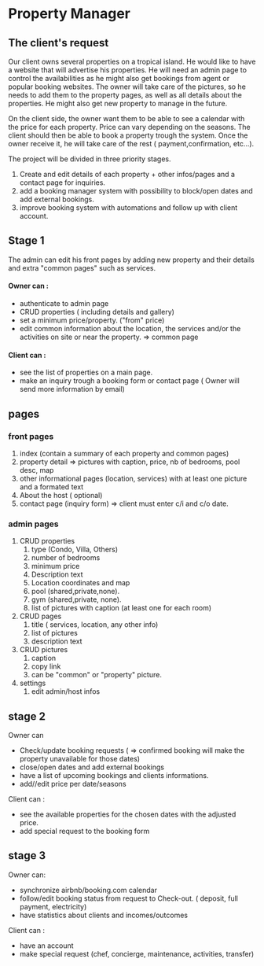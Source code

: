 # Property Manager

## The client's request

Our client owns several properties on a tropical island. He would like to have a website that will advertise his properties.
He will need an admin page to control the availabilities as he might also get bookings from agent or popular booking websites.
The owner will take care of the pictures, so he needs to add them to the property pages, as well as all details about the properties. He might also get new property to manage in the future.

On the client side, the owner want them to be able to see a calendar with the price for each property. Price can vary depending on the seasons. 
The client should then be able to book a property trough the system. Once the owner receive it, he will take care of the rest ( payment,confirmation, etc...).

The project will be divided in three priority stages.

1. Create and edit details of each property + other infos/pages and a contact page for inquiries. 
2. add a booking manager system with possibility to block/open dates and add external bookings. 
3. improve booking system with automations and follow up with client account.


##  Stage 1 

The admin can edit his front pages by adding new property and their details and extra "common pages" such as services.

#### Owner can : 
 - authenticate to admin page
 - CRUD properties ( including details and gallery)
 - set a minimum price/property. ("from" price)
 - edit common information about the location, the services and/or the activities on site
 or near the property. => common page

#### Client can :
 - see the list of properties on a main page.
 - make an inquiry trough a booking form or contact page ( Owner will send more information by email)
## pages
### front pages
 1. index (contain a summary of each property and common pages)
 2. property detail => pictures with caption, price, nb of bedrooms, pool desc, map
 3. other informational pages (location, services) with at least one picture and a formated text
 4. About the host ( optional)
 5. contact page (inquiry form) => client must enter c/i and c/o date.

### admin pages
 1. CRUD properties
    1. type (Condo, Villa, Others)
    2. number of bedrooms
    3. minimum price
    4. Description text
    5. Location coordinates and map
    6. pool (shared,private,none).
    7. gym (shared,private, none).
    8. list of pictures with caption (at least one for each room)
 2. CRUD pages
    1. title ( services, location, any other info)
    2. list of pictures
    3. description text
 3. CRUD pictures
    1. caption
    2. copy link
    3. can be "common" or "property" picture.
 4. settings
    1. edit admin/host infos

## stage 2

Owner can
 - Check/update booking requests ( => confirmed booking will make the property unavailable for those dates)
 - close/open dates and add external bookings
 - have a list of upcoming bookings and clients informations.
 - add//edit price per date/seasons

Client can :
 - see the available properties for the chosen dates with the adjusted price.
 - add special request to the booking form

## stage 3

Owner can:

 - synchronize airbnb/booking.com calendar 
 - follow/edit booking status from request to Check-out. ( deposit, full payment, electricity)
 - have statistics about clients and incomes/outcomes

Client can : 
 - have an account
 - make special request (chef, concierge, maintenance, activities, transfer)

